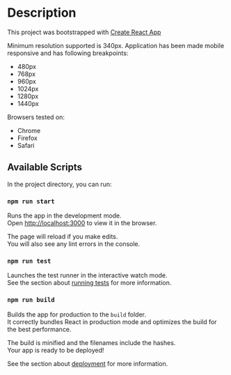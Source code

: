 # Description

This project was bootstrapped with [Create React App](https://github.com/facebook/create-react-app)

Minimum resolution supported is 340px. Application has been made mobile responsive and has following breakpoints:
- 480px
- 768px
- 960px
- 1024px
- 1280px
- 1440px

Browsers tested on:
- Chrome
- Firefox
- Safari

## Available Scripts

In the project directory, you can run:

### `npm run start`

Runs the app in the development mode.\
Open [http://localhost:3000](http://localhost:3000) to view it in the browser.

The page will reload if you make edits.\
You will also see any lint errors in the console.

### `npm run test`

Launches the test runner in the interactive watch mode.\
See the section about [running tests](https://facebook.github.io/create-react-app/docs/running-tests) for more information.

### `npm run build`

Builds the app for production to the `build` folder.\
It correctly bundles React in production mode and optimizes the build for the best performance.

The build is minified and the filenames include the hashes.\
Your app is ready to be deployed!

See the section about [deployment](https://facebook.github.io/create-react-app/docs/deployment) for more information.

